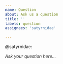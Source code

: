 ```yaml
---
name: Question
about: Ask us a question
title: ''
labels: question
assignees: 'satyrnidae'

---
```


@satyrnidae:

*Ask your question here...*
